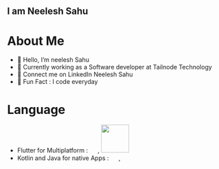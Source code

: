 ## I am Neelesh Sahu

# About Me

- 🙏 Hello, I’m neelesh Sahu
- 👀 Currently working as a Software developer at Tailnode Technology
- 🎉 Connect me on LinkedIn Neelesh Sahu
- 🥳 Fun Fact : I code everyday

# Language

- Flutter for Multiplatform : [<img src="https://storage.googleapis.com/cms-storage-bucket/0dbfcc7a59cd1cf16282.png" width="15"/>](https://storage.googleapis.com/cms-storage-bucket/0dbfcc7a59cd1cf16282.png)  ,  [<img src="https://dart.dev/assets/img/shared/dart/logo+text/horizontal/white.svg" width="65"/>](https://dart.dev/assets/img/shared/dart/logo+text/horizontal/white.svg)
- Kotlin and Java for native Apps : [<img src="https://cdn.worldvectorlogo.com/logos/kotlin-1.svg" width="15"/>](https://cdn.worldvectorlogo.com/logos/kotlin-1.svg) ,  [<img src="https://cdn.worldvectorlogo.com/logos/java-4.svg" width="15"/>](https://cdn.worldvectorlogo.com/logos/java-4.svg)






<!---
neeleshsahu290/neeleshsahu290 is a ✨ special ✨ repository because its `README.md` (this file) appears on your GitHub profile.
You can click the Preview link to take a look at your changes.
--->
